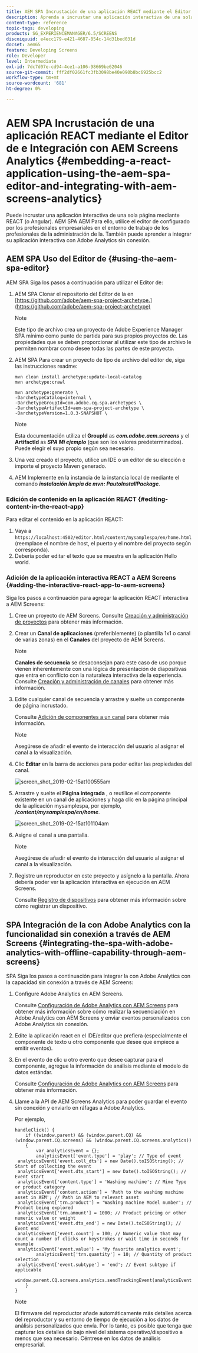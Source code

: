 ```yaml
---
title: AEM SPA Incrustación de una aplicación REACT mediante el Editor de e Integración con AEM Screens Analytics
description: Aprenda a incrustar una aplicación interactiva de una sola página mediante REACT (o Angular AEM SPA) utilizando el editor de páginas de la aplicación de la interfaz de usuario de.
content-type: reference
topic-tags: developing
products: SG_EXPERIENCEMANAGER/6.5/SCREENS
discoiquuid: e4ecc179-e421-4687-854c-14d31bed031d
docset: aem65
feature: Developing Screens
role: Developer
level: Intermediate
exl-id: 7dc7d07e-cd94-4ce1-a106-98669be62046
source-git-commit: fff2df02661fc3fb3098be40e090b8bc6925bcc2
workflow-type: tm+mt
source-wordcount: '681'
ht-degree: 0%

---
```


# AEM SPA Incrustación de una aplicación REACT mediante el Editor de e Integración con AEM Screens Analytics {#embedding-a-react-application-using-the-aem-spa-editor-and-integrating-with-aem-screens-analytics}

Puede incrustar una aplicación interactiva de una sola página mediante REACT (o Angular). AEM SPA AEM Para ello, utilice el editor de configurado por los profesionales empresariales en el entorno de trabajo de los profesionales de la administración de la. También puede aprender a integrar su aplicación interactiva con Adobe Analytics sin conexión.

## AEM SPA Uso del Editor de {#using-the-aem-spa-editor}

AEM SPA Siga los pasos a continuación para utilizar el Editor de:

1. AEM SPA Clonar el repositorio del Editor de la en [https://github.com/adobe/aem-spa-project-archetype.](https://github.com/adobe/aem-spa-project-archetype)

   >[!NOTE]
   >
   >Este tipo de archivo crea un proyecto de Adobe Experience Manager SPA mínimo como punto de partida para sus propios proyectos de. Las propiedades que se deben proporcionar al utilizar este tipo de archivo le permiten nombrar como desee todas las partes de este proyecto.

1. AEM SPA Para crear un proyecto de tipo de archivo del editor de, siga las instrucciones readme:

   ```
   mvn clean install archetype:update-local-catalog
   mvn archetype:crawl
   
   mvn archetype:generate \
   -DarchetypeCatalog=internal \
   -DarchetypeGroupId=com.adobe.cq.spa.archetypes \
   -DarchetypeArtifactId=aem-spa-project-archetype \
   -DarchetypeVersion=1.0.3-SNAPSHOT \
   ```

   >[!NOTE]
   >
   >Esta documentación utiliza el **GroupId** as ***com.adobe.aem.screens*** y el **ArtifactId** as ***SPA Mi ejemplo*** (que son los valores predeterminados). Puede elegir el suyo propio según sea necesario.

1. Una vez creado el proyecto, utilice un IDE o un editor de su elección e importe el proyecto Maven generado.
1. AEM Implemente en la instancia de la instancia local de mediante el comando ***instalación limpia de mvn: PautoInstallPackage***.

### Edición de contenido en la aplicación REACT {#editing-content-in-the-react-app}

Para editar el contenido en la aplicación REACT:

1. Vaya a `https://localhost:4502/editor.html/content/mysamplespa/en/home.html` (reemplace el nombre de host, el puerto y el nombre del proyecto según corresponda).
1. Debería poder editar el texto que se muestra en la aplicación Hello world.

### Adición de la aplicación interactiva REACT a AEM Screens {#adding-the-interactive-react-app-to-aem-screens}

Siga los pasos a continuación para agregar la aplicación REACT interactiva a AEM Screens:

1. Cree un proyecto de AEM Screens. Consulte [Creación y administración de proyectos](creating-a-screens-project.md) para obtener más información.
1. Crear un **Canal de aplicaciones** (preferiblemente) (o plantilla 1x1 o canal de varias zonas) en el **Canales** del proyecto de AEM Screens.

   >[!NOTE]
   >**Canales de secuencia** se desaconsejan para este caso de uso porque vienen inherentemente con una lógica de presentación de diapositivas que entra en conflicto con la naturaleza interactiva de la experiencia.
   >Consulte [Creación y administración de canales](managing-channels.md) para obtener más información.

1. Edite cualquier canal de secuencia y arrastre y suelte un componente de página incrustado.

   Consulte [Adición de componentes a un canal](adding-components-to-a-channel.md) para obtener más información.

   >[!NOTE]
   >
   >Asegúrese de añadir el evento de interacción del usuario al asignar el canal a la visualización.

1. Clic **Editar** en la barra de acciones para poder editar las propiedades del canal.

   ![screen_shot_2019-02-15at100555am](assets/screen_shot_2019-02-15at100555am.png)

1. Arrastre y suelte el **Página integrada** , o reutilice el componente existente en un canal de aplicaciones y haga clic en la página principal de la aplicación mysamplespa, por ejemplo, ***/content/mysamplespa/en/home***.

   ![screen_shot_2019-02-15at101104am](assets/screen_shot_2019-02-15at101104am.png)

1. Asigne el canal a una pantalla.

   >[!NOTE]
   >Asegúrese de añadir el evento de interacción del usuario al asignar el canal a la visualización.

1. Registre un reproductor en este proyecto y asígnelo a la pantalla. Ahora debería poder ver la aplicación interactiva en ejecución en AEM Screens.

   Consulte [Registro de dispositivos](device-registration.md) para obtener más información sobre cómo registrar un dispositivo.

## SPA Integración de la con Adobe Analytics con la funcionalidad sin conexión a través de AEM Screens {#integrating-the-spa-with-adobe-analytics-with-offline-capability-through-aem-screens}

SPA Siga los pasos a continuación para integrar la con Adobe Analytics con la capacidad sin conexión a través de AEM Screens:

1. Configure Adobe Analytics en AEM Screens.

   Consulte [Configuración de Adobe Analytics con AEM Screens](configuring-adobe-analytics-aem-screens.md) para obtener más información sobre cómo realizar la secuenciación en Adobe Analytics con AEM Screens y enviar eventos personalizados con Adobe Analytics sin conexión.

1. Edite la aplicación react en el IDE/editor que prefiera (especialmente el componente de texto u otro componente que desee que empiece a emitir eventos).
1. En el evento de clic u otro evento que desee capturar para el componente, agregue la información de análisis mediante el modelo de datos estándar.

   Consulte [Configuración de Adobe Analytics con AEM Screens](configuring-adobe-analytics-aem-screens.md) para obtener más información.

1. Llame a la API de AEM Screens Analytics para poder guardar el evento sin conexión y enviarlo en ráfagas a Adobe Analytics.

   Por ejemplo,

   ```
   handleClick() {
       if ((window.parent) && (window.parent.CQ) && (window.parent.CQ.screens) && (window.parent.CQ.screens.analytics))
       {
           var analyticsEvent = {};
           analyticsEvent['event.type'] = 'play'; // Type of event
    analyticsEvent['event.coll_dts'] = new Date().toISOString(); // Start of collecting the event
    analyticsEvent['event.dts_start'] = new Date().toISOString(); // Event start
    analyticsEvent['content.type'] = 'Washing machine'; // Mime Type or product category
    analyticsEvent['content.action'] = 'Path to the washing machine asset in AEM'; // Path in AEM to relevant asset
    analyticsEvent['trn.product'] = 'Washing machine Model number'; // Product being explored
    analyticsEvent['trn.amount'] = 1000; // Product pricing or other numeric value or weight
    analyticsEvent['event.dts_end'] = new Date().toISOString(); // Event end
    analyticsEvent['event.count'] = 100; // Numeric value that may count a number of clicks or keystrokes or wait time in seconds for example
    analyticsEvent['event.value'] = 'My favorite analytics event';
           analyticsEvent['trn.quantity'] = 10; // Quantity of product selection
    analyticsEvent['event.subtype'] = 'end'; // Event subtype if applicable
    window.parent.CQ.screens.analytics.sendTrackingEvent(analyticsEvent);
       }
   }
   ```

   >[!NOTE]
   >
   >El firmware del reproductor añade automáticamente más detalles acerca del reproductor y su entorno de tiempo de ejecución a los datos de análisis personalizados que envía. Por lo tanto, es posible que tenga que capturar los detalles de bajo nivel del sistema operativo/dispositivo a menos que sea necesario. Céntrese en los datos de análisis empresarial.
